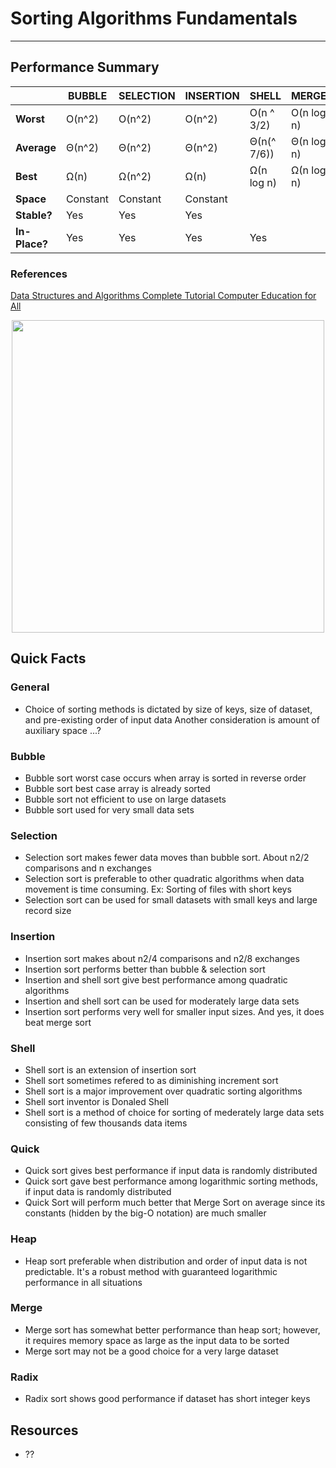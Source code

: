 
# Sorting Algorithms Fundamentals
---



## Performance Summary


|           	| **BUBBLE**   	| **SELECTION** 	| **INSERTION** 	| **SHELL** 		| **MERGE**     | **HEAP**      | **QUICK**|
|-----------	|----------	|-----------	|-----------	|------------	|------------	|------------	|------------	|
| **Worst**     	| O(n^2)   	| O(n^2)    	| O(n^2)    	| O(n ^ 3/2)  	| O(n log n) 	| O(n log n) 	| O(n log n) 	|
| **Average**   	| Θ(n^2)   	| Θ(n^2)    	| Θ(n^2)    	| Θ(n(^ 7/6)) 	| Θ(n log n) 	| Θ(n log n) 	| Θ(n log n) 	|
| **Best**      	| Ω(n)     	| Ω(n^2)    	| Ω(n)      	| Ω(n log n)  	| Ω(n log n) 	| Ω(n log n) 	| Ω(n log n) 	|
| **Space**     	| Constant 	| Constant  	| Constant  	|             	|            	|            	|            	|
| **Stable?**   	| Yes      	| Yes       	| Yes       	|             	|            	|            	|            	|
| **In-Place?** 	| Yes      	| Yes       	| Yes       	| Yes         	|            	|            	|            	|



### References

[Data Structures and Algorithms Complete Tutorial Computer Education for All](https://www.youtube.com/watch?v=YWnBbNj_G-U "link title")


<p align="center">
  <img src="https://github.com/lalifk/algorithms/blob/develop/resources/images/sorting/SummaryOfSortingMethods.png" width="500"/>
</p>



## Quick Facts


### General

+ Choice of sorting methods is dictated by size of keys, size of dataset, and pre-existing order of input data
Another consideration is amount of auxiliary space ...? 

### Bubble

+ Bubble sort worst case occurs when array is sorted in reverse order
+ Bubble sort best case array is already sorted
+ Bubble sort not efficient to use on large datasets
+ Bubble sort used for very small data sets

### Selection

+ Selection sort makes fewer data moves than bubble sort. About n2/2 comparisons and n exchanges
+ Selection sort is preferable to other quadratic algorithms when data movement is time consuming. Ex: Sorting of files with short keys
+ Selection sort can be used for small datasets with small keys and large record size

### Insertion

+ Insertion sort makes about n2/4 comparisons and n2/8 exchanges
+ Insertion sort performs better than bubble & selection sort
+ Insertion and shell sort give best performance among quadratic algorithms
+ Insertion and shell sort can be used for moderately large data sets
+ Insertion sort performs very well for smaller input sizes. And yes, it does beat merge sort

### Shell

+ Shell sort is an extension of insertion sort
+ Shell sort sometimes refered to as diminishing increment sort
+ Shell sort is a major improvement over quadratic sorting algorithms
+ Shell sort inventor is Donaled Shell
+ Shell sort is a method of choice for sorting of mederately large data sets consisting of few thousands data items

### Quick

+ Quick sort gives best performance if input data is randomly distributed
+ Quick sort gave best performance among logarithmic sorting methods, if input data is randomly distributed
+ Quick Sort will perform much better that Merge Sort on average since its constants (hidden by the big-O notation) are much smaller

### Heap

+ Heap sort preferable when distribution and order of input data is not predictable. It's a robust method with guaranteed logarithmic performance in all situations

### Merge

+ Merge sort has somewhat better performance than heap sort; however, it requires memory space as large as the input data to be sorted
+ Merge sort may not be a good choice for a very large dataset

### Radix

+ Radix sort shows good performance if dataset has short integer keys



## Resources


+ ??
